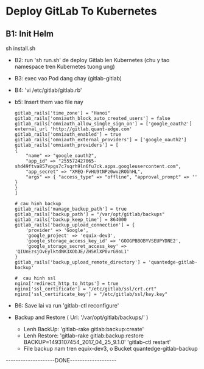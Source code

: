 # Deploy GitLab To Kubernetes

## B1: Init Helm

sh install.sh


-   B2: run 'sh run.sh' de deploy Gitlab len Kubernetes (chu y tao namespace tren Kubernetes tuong ung)
-   B3: exec vao Pod dang chay (gitlab-gitlab)
-   B4: 'vi /etc/gitlab/gitlab.rb'
-   b5: Insert them vao file nay

        gitlab_rails['time_zone'] = "Hanoi"
        gitlab_rails['omniauth_block_auto_created_users'] = false
        gitlab_rails['omniauth_allow_single_sign_on'] = ['google_oauth2']
        external_url 'http://gitlab.quant-edge.com'
        gitlab_rails['omniauth_enabled'] = true
        gitlab_rails['omniauth_external_providers'] = ['google_oauth2']
        gitlab_rails['omniauth_providers'] = [
        {
            "name" => "google_oauth2",
            "app_id" => "255572427065-shd49ftva857vpgs7c7sqrh9ln6fu7ck.apps.googleusercontent.com",
            "app_secret" => "XMEQ-FvHU9tNPz0wvzRObhHL",
            "args" => { "access_type" => "offline", "approval_prompt" => '' }
        }
        ]

        # cau hinh backup
        gitlab_rails['manage_backup_path'] = true
        gitlab_rails['backup_path'] = "/var/opt/gitlab/backups"
        gitlab_rails['backup_keep_time'] = 864000
        gitlab_rails['backup_upload_connection'] = {
            'provider' => 'Google',
            'google_project' => 'equix-dev3',
            'google_storage_access_key_id' => 'GOOGPBBOBYVSEUPYDNE2',
            'google_storage_secret_access_key' => 'QIUnEzsjOvEylktdNK3XObJE/ZH5KlXP0vrG9oL1'
        }
        gitlab_rails['backup_upload_remote_directory'] = 'quantedge-gitlab-backup'

        #  cau hinh ssl
        nginx['redirect_http_to_https'] = true
        nginx['ssl_certificate'] = "/etc/gitlab/ssl/crt.crt"
        nginx['ssl_certificate_key'] = "/etc/gitlab/ssl/key.key"

-   B6: Save lai va run 'gitlab-ctl reconfigure'

-   Backup and Restore ( Url: '/var/opt/gitlab/backups/' )
    -   Lenh BackUp:  'gitlab-rake gitlab:backup:create'
    -   Lenh Restore: 'gitlab-rake gitlab:backup:restore BACKUP=1493107454_2017_04_25_9.1.0'
                      'gitlab-ctl restart'
    -   File backup nam tren equix-dev3, o Bucket quantedge-gitlab-backup

--------------------DONE-------------------